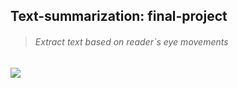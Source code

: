 ## Text-summarization: final-project

>  ###### Extract text based on reader`s eye movements 

![](https://i.ibb.co/kJrqX37/Summar-Eyez-Logo.png)

